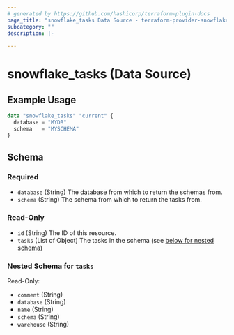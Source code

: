 ```yaml
---
# generated by https://github.com/hashicorp/terraform-plugin-docs
page_title: "snowflake_tasks Data Source - terraform-provider-snowflake"
subcategory: ""
description: |-
  
---
```


# snowflake_tasks (Data Source)



## Example Usage

```terraform
data "snowflake_tasks" "current" {
  database = "MYDB"
  schema   = "MYSCHEMA"
}
```

<!-- schema generated by tfplugindocs -->
## Schema

### Required

- `database` (String) The database from which to return the schemas from.
- `schema` (String) The schema from which to return the tasks from.

### Read-Only

- `id` (String) The ID of this resource.
- `tasks` (List of Object) The tasks in the schema (see [below for nested schema](#nestedatt--tasks))

<a id="nestedatt--tasks"></a>
### Nested Schema for `tasks`

Read-Only:

- `comment` (String)
- `database` (String)
- `name` (String)
- `schema` (String)
- `warehouse` (String)
